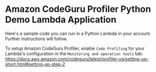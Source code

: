 # Amazon CodeGuru Profiler Python Demo Lambda Application

Here's a sample code you can run in a Python Lambda in your account. Further instructions will follow.

To setup Amazon CodeGuru Profiler, enable `Code Profiling` for your Lambda's configuration in the `Monitoring and operation tools` tab: https://docs.aws.amazon.com/codeguru/latest/profiler-ug/setting-up-short.html#setting-up-step-2


